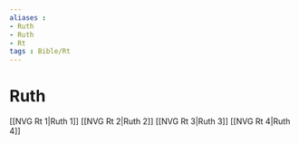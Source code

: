 ```yaml
---
aliases : 
- Ruth
- Ruth
- Rt
tags : Bible/Rt
---
```


# Ruth

[[NVG Rt 1|Ruth 1]]
[[NVG Rt 2|Ruth 2]]
[[NVG Rt 3|Ruth 3]]
[[NVG Rt 4|Ruth 4]]
